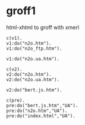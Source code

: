 # groff1
html-xhtml to groff with xmerl

```
c(v1).
v1:do("n2o.htm").
v1:do("n2o_ftp.htm").

v1:do("n2o.ua.htm").

c(v2).
v2:do("n2o.htm").
v2:do("n2o.ua.htm").

v2:do("bert.js.htm").

c(pre).
pre:do("bert.js.htm","UA").
pre:do("n2o.htm","UA").
pre:do("index.html","UA").
```
